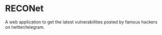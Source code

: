 # RECONet

A web application to get the latest vulnerabilities posted by famous hackers on twitter/telegram.
